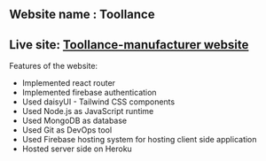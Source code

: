 ## Website name : Toollance

## Live site: [Toollance-manufacturer website](https://manufacturer-website-3b54c.web.app/)

Features of the website:

- Implemented react router
- Implemented firebase authentication
- Used daisyUI - Tailwind CSS components
- Used Node.js as JavaScript runtime
- Used MongoDB as database
- Used Git as DevOps tool
- Used Firebase hosting system for hosting client side application
- Hosted server side on Heroku
